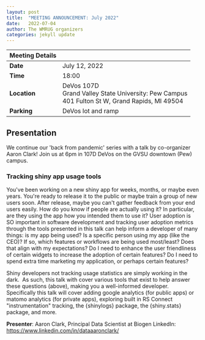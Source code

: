 ```yaml
---
layout: post
title:  "MEETING ANNOUNCEMENT: July 2022"
date:   2022-07-04
author: The WMRUG organizers
categories: jekyll update
---
```


| Meeting Details           ||
|:-----------|:--------------|
|**Date**    |July 12, 2022  |
|**Time**    |18:00          |
|**Location**|DeVos 107D<br>Grand Valley State University: Pew Campus<br>401 Fulton St W, Grand Rapids, MI 49504|
|**Parking** |DeVos lot and ramp|


## Presentation

We continue our 'back from pandemic' series with a talk by co-organizer Aaron Clark! Join us at 6pm in 107D DeVos on the GVSU downtown (Pew) campus.

### Tracking shiny app usage tools

You've been working on a new shiny app for weeks, months, or maybe even years. You're ready to release it to the public or maybe train a group of new users soon. After release, maybe you can't gather feedback from your end users easily. How do you know if people are actually using it? In particular, are they using the app how you intended them to use it? User adoption is SO important in software development and tracking user adoption metrics through the tools presented in this talk can help inform a developer of many things: is my app being used? Is a specific person using my app (like the CEO)? If so, which features or workflows are being used most/least? Does that align with my expectations? Do I need to enhance the user friendliness of certain widgets to increase the adoption of certain features? Do I need to spend extra time marketing my application, or perhaps certain features?

Shiny developers not tracking usage statistics are simply working in the dark.  As such, this talk with cover various tools that exist to help answer these questions (above), making you a well-informed developer. Specifically this talk will cover adding google analytics (for public apps) or matomo analytics (for private apps), exploring built in RS Connect "instrumentation" tracking, the {shinylogs} package, the {shiny.stats} package, and more.

__Presenter__: Aaron Clark, Principal Data Scientist at Biogen
LinkedIn: https://www.linkedin.com/in/dataaaronclark/




